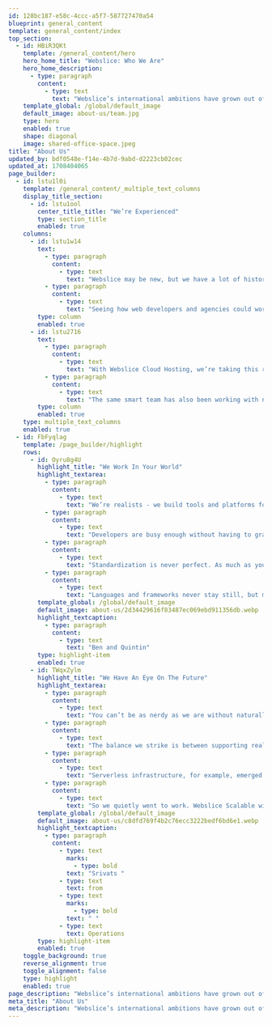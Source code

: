 ```yaml
---
id: 128bc187-e58c-4ccc-a5f7-587727470a54
blueprint: general_content
template: general_content/index
top_section:
  - id: HBiR3QKt
    template: /general_content/hero
    hero_home_title: "Webslice: Who We Are"
    hero_home_description:
      - type: paragraph
        content:
          - type: text
            text: "Webslice’s international ambitions have grown out of two decades of success at the bottom of the world."
    template_global: /global/default_image
    default_image: about-us/team.jpg
    type: hero
    enabled: true
    shape: diagonal
    image: shared-office-space.jpeg
title: "About Us"
updated_by: bdf0548e-f14e-4b7d-9abd-d2223cb02cec
updated_at: 1708404065
page_builder:
  - id: lstu1l0i
    template: /general_content/_multiple_text_columns
    display_title_section:
      - id: lstu1ool
        center_title_title: "We’re Experienced"
        type: section_title
        enabled: true
    columns:
      - id: lstu1w14
        text:
          - type: paragraph
            content:
              - type: text
                text: "Webslice may be new, but we have a lot of history behind us. Webslice grew out of SiteHost, which was founded in 2004 and is now the largest locally-owned hosting company in New Zealand."
          - type: paragraph
            content:
              - type: text
                text: "Seeing how web developers and agencies could work faster and more efficiently, SiteHost developed a new platform in 2016. Since then that platform, known as Cloud Containers, has evolved to host over 16,000 websites. Most of them sit on servers in SiteHost's own data center."
        type: column
        enabled: true
      - id: lstu2716
        text:
          - type: paragraph
            content:
              - type: text
                text: "With Webslice Cloud Hosting, we’re taking this robust, well-supported and battle-hardened hosting platform to the world. Running out of a network of global data centers, Webslice Cloud Hosting is launching with seven years of development and innovation built in."
          - type: paragraph
            content:
              - type: text
                text: "The same smart team has also been working with newer technology to bring a brand new, scalable hosting platform to the world. Webslice Scalable will have years of testing and lessons built into it from day one."
        type: column
        enabled: true
    type: multiple_text_columns
    enabled: true
  - id: FbFyqlag
    template: /page_builder/highlight
    rows:
      - id: Oyru8g4U
        highlight_title: "We Work In Your World"
        highlight_textarea:
          - type: paragraph
            content:
              - type: text
                text: "We’re realists - we build tools and platforms for things as they are.\_"
          - type: paragraph
            content:
              - type: text
                text: "Developers are busy enough without having to grapple within the bounds of a rigid platform. You don’t want tools that tell you how to do your job, so we give you tools that you can use in your own ways."
          - type: paragraph
            content:
              - type: text
                text: "Standardization is never perfect. As much as you wish that every project ran on the exact same stack, it’s always more complicated than that. This is why we let you choose from dozens of pre-built images, and run as many different environments as you need."
          - type: paragraph
            content:
              - type: text
                text: "Languages and frameworks never stay still, but most of today’s websites are built in PHP. We’re not here to reinvent the internet. We’re here to make it easier to run the stacks that already work for you."
        template_global: /global/default_image
        default_image: about-us/2d34429616f83487ec069ebd911356db.webp
        highlight_textcaption:
          - type: paragraph
            content:
              - type: text
                text: "Ben and Quintin"
        type: highlight-item
        enabled: true
      - id: TWqxZylm
        highlight_title: "We Have An Eye On The Future"
        highlight_textarea:
          - type: paragraph
            content:
              - type: text
                text: "You can’t be as nerdy as we are without naturally gravitating towards interesting new technologies. And every now and then, we find something robust and revolutionary enough to seriously work with."
          - type: paragraph
            content:
              - type: text
                text: "The balance we strike is between supporting real-world web developers and adopting new innovations when there’s a big enough, genuinely obtainable, pay-off in store."
          - type: paragraph
            content:
              - type: text
                text: "Serverless infrastructure, for example, emerged with a bang of excitement but some serious limitations. The upsides - like near-limitless scalability, dramatically lower costs, and less thinking about servers - are massive. But the downsides - things like massive learning curves and poor suitability to PHP - were serious, too."
          - type: paragraph
            content:
              - type: text
                text: "So we quietly went to work. Webslice Scalable will bring the elastic, cost-effective benefits to PHP developers (and others) without requiring you to learn any new paradigms or redesign your workflows. We’ve solved the problems so you can win the prizes.\_"
        template_global: /global/default_image
        default_image: about-us/c8dfd769f4b2c76ecc3222bedf6bd6e1.webp
        highlight_textcaption:
          - type: paragraph
            content:
              - type: text
                marks:
                  - type: bold
                text: "Srivats "
              - type: text
                text: from
              - type: text
                marks:
                  - type: bold
                text: " "
              - type: text
                text: Operations
        type: highlight-item
        enabled: true
    toggle_background: true
    reverse_alignment: true
    toggle_alignment: false
    type: highlight
    enabled: true
page_description: "Webslice’s international ambitions have grown out of two decades of success at the bottom of the world."
meta_title: "About Us"
meta_description: "Webslice’s international ambitions have grown out of two decades of success at the bottom of the world."
---
```

